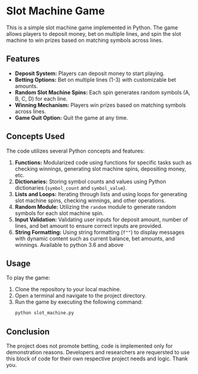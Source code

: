 # Slot Machine Game

This is a simple slot machine game implemented in Python. The game allows players to deposit money, bet on multiple lines, and spin the slot machine to win prizes based on matching symbols across lines.

## Features

- **Deposit System:** Players can deposit money to start playing.
- **Betting Options:** Bet on multiple lines (1-3) with customizable bet amounts.
- **Random Slot Machine Spins:** Each spin generates random symbols (A, B, C, D) for each line.
- **Winning Mechanism:** Players win prizes based on matching symbols across lines.
- **Game Quit Option:** Quit the game at any time.

## Concepts Used

The code utilizes several Python concepts and features:

1. **Functions:** Modularized code using functions for specific tasks such as checking winnings, generating slot machine spins, depositing money, etc.
2. **Dictionaries:** Storing symbol counts and values using Python dictionaries (`symbol_count` and `symbol_value`).
3. **Lists and Loops:** Iterating through lists and using loops for generating slot machine spins, checking winnings, and other operations.
4. **Random Module:** Utilizing the `random` module to generate random symbols for each slot machine spin.
5. **Input Validation:** Validating user inputs for deposit amount, number of lines, and bet amount to ensure correct inputs are provided.
6. **String Formatting:** Using string formatting (`f""`) to display messages with dynamic content such as current balance, bet amounts, and winnings. Available to python 3.6 and above

## Usage

To play the game:

1. Clone the repository to your local machine.
2. Open a terminal and navigate to the project directory.
3. Run the game by executing the following command:
   ```bash
   python slot_machine.py

## Conclusion

The project does not promote betting, code is implemented only for demonstration reasons. Developers and researchers are requersted to use this block of code for their own respective project needs and logic.
Thank you.
